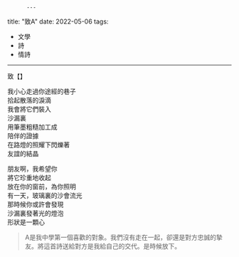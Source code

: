          ---
title: "致A"
date: 2022-05-06
tags:
- 文學
- 詩
- 情詩
---


致【】  
  
我小心走過你途經的巷子  
拾起散落的淚滴  
我會將它們裝入  
沙漏裏  
用筆墨粗糙加工成  
陪伴的證據  
在路燈的照耀下閃爍著  
友誼的結晶  
  
朋友啊，我希望你  
將它珍重地收起  
放在你的窗前，為你照明  
有一天，玻璃裏的沙會流光  
那時候你或許會發現  
沙漏裏發著光的燈泡  
形狀是一顆心

>A是我中學第一個喜歡的對象。我們沒有走在一起，卻還是對方忠誠的摯友。將這首詩送給對方是我給自己的交代。是時候放下。